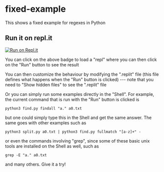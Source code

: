 # fixed-example

This shows a fixed example for regexes in Python

## Run it on repl.it

[![Run on Repl.it](https://repl.it/badge/github/murraypatterson/fixed-example)](https://repl.it/github/murraypatterson/fixed-example)

You can click on the above badge to load a "repl" where you can then
click on the "Run" button to see the result

You can then customize the behaviour by modifying the ".replit" file
(this file defines what happens when the "Run" button is clicked) ---
note that you need to "Show hidden files" to see the ".replit" file

Or you can simply run some examples directly in the "Shell".  For
example, the current command that is run with the "Run" button is
clicked is

    python3 find.py findall "a." a0.txt

but one could simply type this in the Shell and get the same answer.
The same goes with other examples such as

    python3 split.py a0.txt | python3 find.py fullmatch "[a-z]+" -

or even the commands involving "grep", since some of these basic unix
tools are installed on the Shell as well, such as

    grep -E "a." a0.txt

and many others.  Give it a try!
